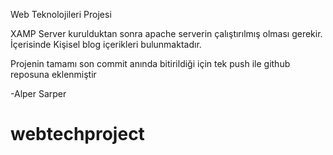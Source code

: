 Web Teknolojileri Projesi


XAMP Server kurulduktan sonra apache serverin çalıştırılmış olması gerekir.
İçerisinde Kişisel blog içerikleri bulunmaktadır.

Projenin tamamı son commit anında bitirildiği için tek push ile github reposuna eklenmiştir

-Alper Sarper







# webtechproject

